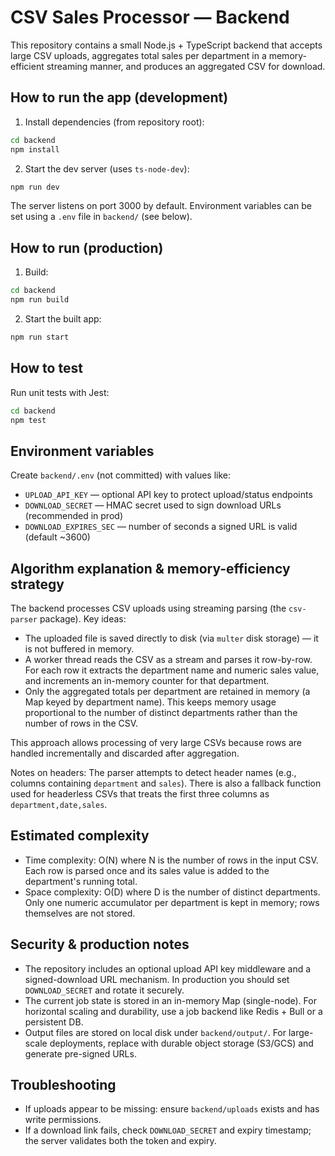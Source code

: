 
# CSV Sales Processor — Backend

This repository contains a small Node.js + TypeScript backend that accepts large CSV uploads, aggregates total sales per department in a memory-efficient streaming manner, and produces an aggregated CSV for download.

## How to run the app (development)

1. Install dependencies (from repository root):

```bash
cd backend
npm install
```

2. Start the dev server (uses `ts-node-dev`):

```bash
npm run dev
```

The server listens on port 3000 by default. Environment variables can be set using a `.env` file in `backend/` (see below).

## How to run (production)

1. Build:

```bash
cd backend
npm run build
```

2. Start the built app:

```bash
npm run start
```

## How to test

Run unit tests with Jest:

```bash
cd backend
npm test
```

## Environment variables

Create `backend/.env` (not committed) with values like:

- `UPLOAD_API_KEY` — optional API key to protect upload/status endpoints
- `DOWNLOAD_SECRET` — HMAC secret used to sign download URLs (recommended in prod)
- `DOWNLOAD_EXPIRES_SEC` — number of seconds a signed URL is valid (default ~3600)

## Algorithm explanation & memory-efficiency strategy

The backend processes CSV uploads using streaming parsing (the `csv-parser` package). Key ideas:

- The uploaded file is saved directly to disk (via `multer` disk storage) — it is not buffered in memory.
- A worker thread reads the CSV as a stream and parses it row-by-row. For each row it extracts the department name and numeric sales value, and increments an in-memory counter for that department.
- Only the aggregated totals per department are retained in memory (a Map keyed by department name). This keeps memory usage proportional to the number of distinct departments rather than the number of rows in the CSV.

This approach allows processing of very large CSVs because rows are handled incrementally and discarded after aggregation.

Notes on headers: The parser attempts to detect header names (e.g., columns containing `department` and `sales`). There is also a fallback function used for headerless CSVs that treats the first three columns as `department,date,sales`.

## Estimated complexity

- Time complexity: O(N) where N is the number of rows in the input CSV. Each row is parsed once and its sales value is added to the department's running total.
- Space complexity: O(D) where D is the number of distinct departments. Only one numeric accumulator per department is kept in memory; rows themselves are not stored.

## Security & production notes

- The repository includes an optional upload API key middleware and a signed-download URL mechanism. In production you should set `DOWNLOAD_SECRET` and rotate it securely.
- The current job state is stored in an in-memory Map (single-node). For horizontal scaling and durability, use a job backend like Redis + Bull or a persistent DB.
- Output files are stored on local disk under `backend/output/`. For large-scale deployments, replace with durable object storage (S3/GCS) and generate pre-signed URLs.

## Troubleshooting

- If uploads appear to be missing: ensure `backend/uploads` exists and has write permissions.
- If a download link fails, check `DOWNLOAD_SECRET` and expiry timestamp; the server validates both the token and expiry.
